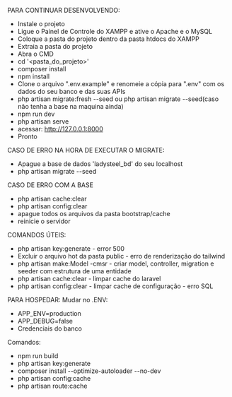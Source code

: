 PARA CONTINUAR DESENVOLVENDO:

- Instale o projeto
- Ligue o Painel de Controle do XAMPP e ative o Apache e o MySQL
- Coloque a pasta do projeto dentro da pasta htdocs do XAMPP
- Extraia a pasta do projeto
- Abra o CMD
- cd '<pasta_do_projeto>'
- composer install
- npm install
- Clone o arquivo ".env.example" e renomeie a cópia para ".env" com os dados do seu banco e das suas APIs
- php artisan migrate:fresh --seed ou php artisan migrate --seed(caso não tenha a base na maquina ainda)
- npm run dev
- php artisan serve
- acessar: http://127.0.0.1:8000
- Pronto

CASO DE ERRO NA HORA DE EXECUTAR O MIGRATE:
- Apague a base de dados 'ladysteel_bd' do seu localhost
- php artisan migrate --seed

CASO DE ERRO COM A BASE
- php artisan cache:clear
- php artisan config:clear
- apague todos os arquivos da pasta bootstrap/cache
- reinicie o servidor

COMANDOS ÚTEIS:
- php artisan key:generate - error 500
- Excluir o arquivo hot da pasta public - erro de renderização do tailwind
- php artisan make:Model -cmsr - criar model, controller, migration e seeder com estrutura de uma entidade
- php artisan cache:clear - limpar cache do laravel
- php artisan config:clear - limpar cache de configuração - erro SQL

PARA HOSPEDAR:
Mudar no .ENV: 
- APP_ENV=production
- APP_DEBUG=false
- Credenciais do banco

Comandos:
- npm run build
- php artisan key:generate 
- composer install --optimize-autoloader --no-dev
- php artisan config:cache
- php artisan route:cache
